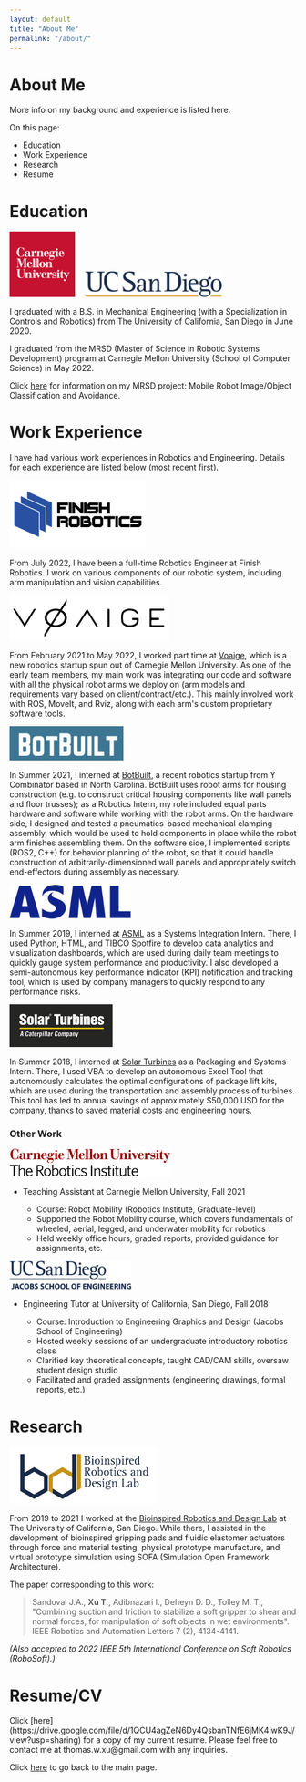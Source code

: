 ```yaml
---
layout: default
title: "About Me"
permalink: "/about/"
---
```


<h1>About Me</h1>
More info on my background and experience is listed here.

On this page:  
- Education
- Work Experience
- Research
- Resume

<h1>Education</h1>

<!--
<div class="row">
	<div class="column">
		<img src="https://github.com/thomaswxu/thomaswxu.github.io/blob/master/files/cmu_logo.png?raw=true" alt="CMU logo" height="100"/>
	</div>
	<div class="column">
		<img src="https://github.com/thomaswxu/thomaswxu.github.io/blob/master/files/UCSD_logo.png?raw=true" alt="UCSD logo" height="55"/>
	</div>
</div>
-->
<p float="left">
  <img src="https://github.com/thomaswxu/thomaswxu.github.io/blob/master/files/cmu_logo.png?raw=true" alt="CMU logo" height="115"/>
  <img src="https://github.com/thomaswxu/thomaswxu.github.io/blob/master/files/spacer.png?raw=true" alt="spacer" width="10"/>
  <img src="https://github.com/thomaswxu/thomaswxu.github.io/blob/master/files/UCSD_logo.png?raw=true" alt="UCSD logo" height="45"/>
</p>

I graduated with a B.S. in Mechanical Engineering (with a Specialization in Controls and Robotics) from The University of California, San Diego in June 2020. 

I graduated from the MRSD (Master of Science in Robotic Systems Development) program at Carnegie Mellon University (School of Computer Science) in May 2022.

Click [here](https://mrsdprojects.ri.cmu.edu/2021teamd/) for information on my MRSD project: Mobile Robot Image/Object Classification and Avoidance.





<h1>Work Experience</h1>

I have had various work experiences in Robotics and Engineering. Details for each experience are listed below (most recent first).

<!-- Needs the github link instead of a relative filepath to show up properly online, for some reason. -->
<img src="https://github.com/thomaswxu/thomaswxu.github.io/blob/master/files/finish_robotics_logo_black_text.png?raw=true" alt="Finish Robotics logo" height="120">

From July 2022, I have been a full-time Robotics Engineer at Finish Robotics. I work on various components of our robotic system, including arm manipulation and vision capabilities.

<img src="https://github.com/thomaswxu/thomaswxu.github.io/blob/master/files/voaige_logo.png?raw=true" alt="Voaige logo" height="80">

From February 2021 to May 2022, I worked part time at [Voaige](https://www.voaige.com/), which is a new robotics startup spun out of Carnegie Mellon University. As one of the early team members, my main work was integrating our code and software with all the physical robot arms we deploy on (arm models and requirements vary based on client/contract/etc.). This mainly involved work with ROS, MoveIt, and Rviz, along with each arm's custom proprietary software tools.

<img src="https://github.com/thomaswxu/thomaswxu.github.io/blob/master/files/botbuilt_logo.jpg?raw=true" alt="BotBuilt logo" height="60">

In Summer 2021, I interned at [BotBuilt](https://www.linkedin.com/company/botbuilt/about/), a recent robotics startup from Y Combinator based in North Carolina. BotBuilt uses robot arms for housing construction (e.g. to construct critical housing components like wall panels and floor trusses); as a Robotics Intern, my role included equal parts hardware and software while working with the robot arms. On the hardware side, I designed and tested a pneumatics-based mechanical clamping assembly, which would be used to hold components in place while the robot arm finishes assembling them. On the software side, I implemented scripts (ROS2, C++) for behavior planning of the robot, so that it could handle construction of arbitrarily-dimensioned wall panels and appropriately switch end-effectors during assembly as necessary.


<img src="https://github.com/thomaswxu/thomaswxu.github.io/blob/master/files/asml_logo.png?raw=true" alt="ASML logo" height="60"/>

In Summer 2019, I interned at [ASML](https://www.asml.com/en) as a Systems Integration Intern. There, I used Python, HTML, and TIBCO Spotfire to develop data analytics and visualization dashboards, which are used during daily team meetings to quickly gauge system performance and productivity. I also developed a semi-autonomous key performance indicator (KPI) notification and tracking tool, which is used by company managers to quickly respond to any performance risks. 

<img src="https://github.com/thomaswxu/thomaswxu.github.io/blob/master/files/solarTurbines_logo.png?raw=true" alt="Solar Turbines logo" height="75"/>

In Summer 2018, I interned at [Solar Turbines](https://www.solarturbines.com/) as a Packaging and Systems Intern. There, I used VBA to develop an autonomous Excel Tool that autonomously calculates the optimal configurations of package lift kits, which are used during the transportation and assembly process of turbines. This tool has led to annual savings of approximately $50,000 USD for the company, thanks to saved material costs and engineering hours.

<h3>Other Work</h3>
<img src="https://github.com/thomaswxu/thomaswxu.github.io/blob/master/files/RI_CMU_Logo_Large_2608x463.png?raw=true" alt="Solar Turbines logo" height="50"/>
<ul>
	<li>Teaching Assistant at Carnegie Mellon University, Fall 2021</li>
	<ul>
		<li>Course: Robot Mobility (Robotics Institute, Graduate-level)</li>
		<li>Supported the Robot Mobility course, which covers fundamentals of wheeled, aerial, legged, and underwater mobility for robotics</li>
		<li>Held weekly office hours, graded reports, provided guidance for assignments, etc.</li>
	</ul>
</ul>
<img src="https://github.com/thomaswxu/thomaswxu.github.io/blob/master/files/UCSDLogo_JSOE_Blue.png?raw=true" alt="Solar Turbines logo" height="50"/>
<ul>
	<li>Engineering Tutor at University of California, San Diego, Fall 2018</li>
	<ul>
		<li>Course: Introduction to Engineering Graphics and Design (Jacobs School of Engineering)</li>
		<li>Hosted weekly sessions of an undergraduate introductory robotics class</li>
		<li>Clarified key theoretical concepts, taught CAD/CAM skills, oversaw student design studio</li>
		<li>Facilitated and graded assignments (engineering drawings, formal reports, etc.)</li>
	</ul>
</ul>


<h1>Research</h1>
<img src="https://github.com/thomaswxu/thomaswxu.github.io/blob/master/files/brdl_logo.png?raw=true" alt="Bioinspired Robotics and Design Lab logo" height="100"/>

From 2019 to 2021 I worked at the [Bioinspired Robotics and Design Lab](https://sites.google.com/eng.ucsd.edu/bioinspired/home) at The University of California, San Diego. While there, I assisted in the development of bioinspired gripping pads and fluidic elastomer actuators through force and material testing, physical prototype manufacture, and virtual prototype simulation using SOFA (Simulation Open Framework Architecture).  

The paper corresponding to this work:  
>Sandoval J.A., **Xu T.**, Adibnazari I., Deheyn D. D., Tolley M. T., "Combining suction and friction to stabilize a soft gripper to shear and
normal forces, for manipulation of soft objects in wet environments". IEEE Robotics and Automation Letters 7 (2), 4134-4141.

_(Also accepted to 2022 IEEE 5th International Conference on Soft Robotics (RoboSoft).)_


<h1>Resume/CV</h1>
Click [here](https://drive.google.com/file/d/1QCU4agZeN6Dy4QsbanTNfE6jMK4iwK9J/view?usp=sharing) for a copy of my current resume.
Please feel free to contact me at thomas.w.xu@gmail.com with any inquiries.




Click [here](/) to go back to the main page.